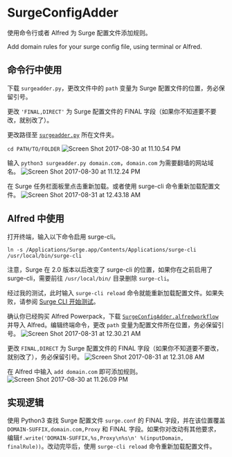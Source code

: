 # SurgeConfigAdder
使用命令行或者 Alfred 为 Surge 配置文件添加规则。

Add domain rules for your surge config file, using terminal or Alfred.

## 命令行中使用
下载 `surgeadder.py`，更改文件中的 `path` 变量为 Surge 配置文件的位置，务必保留引号。

更改 `'FINAL,DIRECT'` 为 Surge 配置文件的 FINAL 字段（如果你不知道要不要改，就别改了）。

更改路径至 [`surgeadder.py`](https://raw.githubusercontent.com/iewaij/SurgeConfigAdder/master/surgeradder.py) 所在文件夹。

```cd PATH/TO/FOLDER```
![Screen Shot 2017-08-30 at 11.10.54 PM](https://i.loli.net/2017/08/30/59a6d63979a5e.png)

输入 `python3 surgeadder.py domain.com`，`domain.com` 为需要翻墙的网站域名。
![Screen Shot 2017-08-30 at 11.12.24 PM](https://i.loli.net/2017/08/30/59a6d69e94bb4.png)

在 Surge 任务栏面板里点击重新加载。或者使用 surge-cli 命令重新加载配置文件。
![Screen Shot 2017-08-31 at 12.43.18 AM](https://i.loli.net/2017/08/31/59a6eb33cb7b6.png)

## Alfred 中使用

打开终端，输入以下命令启用 surge-cli。

```ln -s /Applications/Surge.app/Contents/Applications/surge-cli /usr/local/bin/surge-cli```

注意，Surge 在 2.0 版本以后改变了 surge-cli 的位置，如果你在之前启用了 surge-cli，需要前往 `/usr/local/bin/` 目录删除 `surge-cli`。

经过我的测试，此时输入 `surge-cli reload` 命令就能重新加载配置文件。如果失败，请参阅 [Surge CLI 开始测试](https://medium.com/@Blankwonder/surge-cli-开始测试-70bef9fd7169)。


确认你已经购买 Alfred Powerpack，下载 [`SurgeConfigAdder.alfredworkflow`](https://github.com/iewaij/SurgeConfigAdder/blob/master/SurgeConfigAdder.alfredworkflow?raw=true) 并导入 Alfred。编辑终端命令，更改 `path` 变量为配置文件所在位置，务必保留引号。
![Screen Shot 2017-08-31 at 12.30.21 AM](https://i.loli.net/2017/08/31/59a6e8267378f.png)

更改 `FINAL,DIRECT` 为 Surge 配置文件的 FINAL 字段（如果你不知道要不要改，就别改了），务必保留引号。
![Screen Shot 2017-08-31 at 12.31.08 AM](https://i.loli.net/2017/08/31/59a6e854632d6.png)

在 Alfred 中输入 `add domain.com` 即可添加规则。
![Screen Shot 2017-08-30 at 11.26.09 PM](https://i.loli.net/2017/08/30/59a6d92b0008d.png)

## 实现逻辑
使用 Python3 查找 Surge 配置文件 `surge.conf` 的 FINAL 字段，并在该位置覆盖 `DOMAIN-SUFFIX,domain.com,Proxy` 和 FINAL 字段。如果你对改动有其他要求，编辑`f.write('DOMAIN-SUFFIX,%s,Proxy\n%s\n' %(inputDomain, finalRule))`。改动完毕后，使用 `surge-cli reload` 命令重新加载配置文件。
